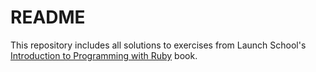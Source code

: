 # README #
This repository includes all solutions to exercises from Launch School's <a href="https://launchschool.com/books/ruby/read/introduction">Introduction to Programming with Ruby</a> book.
